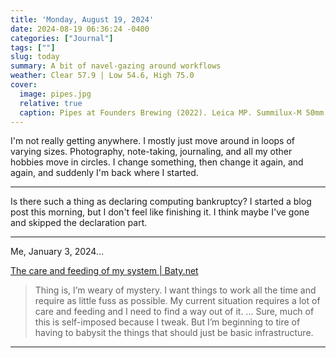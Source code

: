 ```yaml
---
title: 'Monday, August 19, 2024'
date: 2024-08-19 06:36:24 -0400
categories: ["Journal"]
tags: [""]
slug: today
summary: A bit of navel-gazing around workflows
weather: Clear 57.9 | Low 54.6, High 75.0
cover: 
  image: pipes.jpg
  relative: true
  caption: Pipes at Founders Brewing (2022). Leica MP. Summilux-M 50mm. HP5.
---
```


I'm not really getting anywhere. I mostly just move around in loops of varying sizes. Photography, note-taking, journaling, and all my other hobbies move in circles. I change something, then change it again, and again, and suddenly I'm back where I started.

---

Is there such a thing as declaring computing bankruptcy? I started a blog post this morning, but I don't feel like finishing it. I think maybe I've gone and skipped the declaration part.

---

Me, January 3, 2024...

[The care and feeding of my system | Baty.net](https://baty.net/posts/2024/01/the-care-and-feeding-of-my-system/)

> Thing is, I’m weary of mystery. I want things to work all the time and require as little fuss as possible. My current situation requires a lot of care and feeding and I need to find a way out of it.
> ...
> Sure, much of this is self-imposed because I tweak. But I’m beginning to tire of having to babysit the things that should just be basic infrastructure.

---



